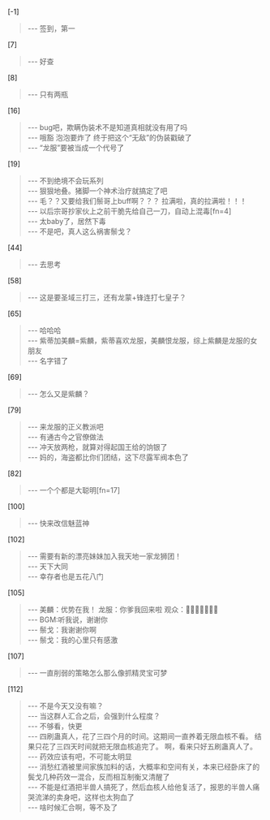 
[-1] 
>--- 签到，第一<br>

[7] 
>--- 好查<br>

[8] 
>--- 只有两瓶<br>

[16] 
>--- bug吧，欺瞒伪装术不是知道真相就没有用了吗<br>
>--- 哦豁  泡泡要炸了  终于把这个“无敌”的伪装戳破了<br>
>--- “龙服”要被当成一个代号了<br>

[19] 
>--- 不到绝境不会玩系列<br>
>--- 狠狠地叠。猪脚一个神术治疗就搞定了吧<br>
>--- 毛？？又要给我们鬃哥上buff啊？？？
拉满啦，真的拉满啦！！！<br>
>--- 以后宗哥抄家伙上之前干脆先给自己一刀，自动上混毒[fn=4]<br>
>--- 太baby了，居然下毒<br>
>--- 不是吧，真人这么祸害鬃戈？<br>

[44] 
>--- 去思考<br>

[58] 
>--- 这是要圣域三打三，还有龙蒙+锋连打七皇子？<br>

[65] 
>--- 哈哈哈<br>
>--- 紫蒂加美麟=紫麟，紫蒂喜欢龙服，美麟恨龙服，综上紫麟是龙服的女朋友<br>
>--- 名字错了<br>

[69] 
>--- 怎么又是紫麟？<br>

[79] 
>--- 来龙服的正义教派吧<br>
>--- 有通古今之官僚做法<br>
>--- 冲天放两枪，就算对得起国王给的饷银了<br>
>--- 妈的，海盗都比你们团结，这下尽露军阀本色了<br>

[82] 
>--- 一个个都是大聪明[fn=17]<br>

[100] 
>--- 快来改信魅蓝神<br>

[102] 
>--- 需要有新的漂亮妹妹加入我天地一家龙狮团！<br>
>--- 天下大同<br>
>--- 幸存者也是五花八门<br>

[105] 
>--- 美麟：优势在我！
龙服：你爹我回来啦
观众：🙂😀😆🤣👉🏻🤡<br>
>--- BGM:听我说，谢谢你<br>
>--- 鬃戈：我谢谢你啊<br>
>--- 鬃戈：我的心里只有感激<br>

[107] 
>--- 一直削弱的策略怎么那么像抓精灵宝可梦<br>

[112] 
>--- 不是今天又没有嘛？<br>
>--- 当这群人汇合之后，会强到什么程度？<br>
>--- 不够看，快更<br>
>--- 四刷蛊真人，花了三四个月的时间。这期间一直养着无限血核不看。
结果只花了三四天时间就把无限血核追完了。
啊，看来只好五刷蛊真人了。<br>
>--- 药效应该有吧，不可能太明显<br>
>--- 消愁红酒被里间家族加料的话，大概率和空间有关，本来已经卧床了的鬓戈几种药效一混合，反而相互制衡又清醒了<br>
>--- 不能是红酒把半兽人搞死了，然后血核人给他复活了，报恩的半兽人痛哭流涕的卖身吧，这样也太狗血了<br>
>--- 啥时候汇合啊，等不及了<br>
